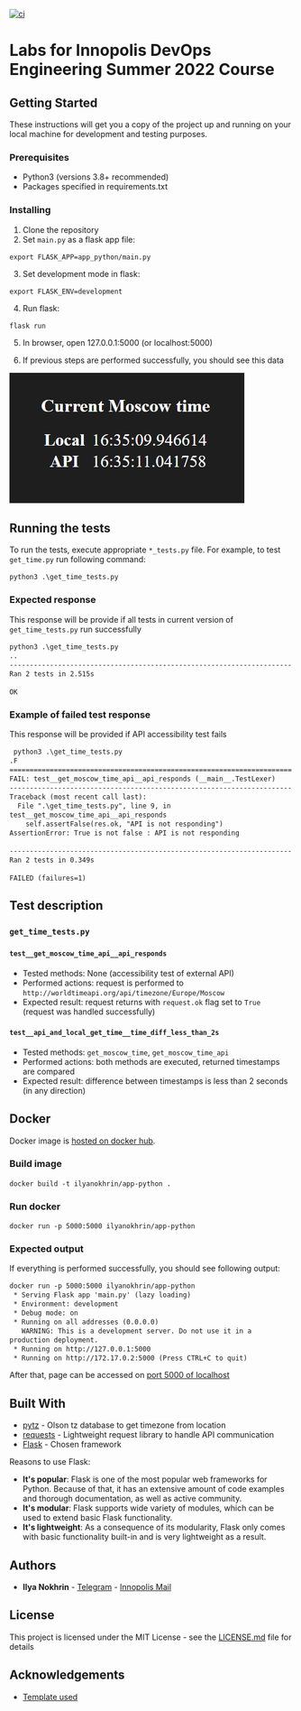 [![ci](https://github.com/MrTuxedoCrab/Ilya-Nokhrin-labs/actions/workflows/ci.yml/badge.svg)](https://github.com/MrTuxedoCrab/Ilya-Nokhrin-labs/actions/workflows/ci.yml)
# Labs for Innopolis DevOps Engineering Summer 2022 Course

## Getting Started

These instructions will get you a copy of the project up and running on your local machine for development and testing purposes.

### Prerequisites

* Python3 (versions 3.8+ recommended)
* Packages specified in requirements.txt

### Installing

1. Clone the repository
2. Set `main.py` as a flask app file:

```
export FLASK_APP=app_python/main.py
```

3. Set development mode in flask:

```
export FLASK_ENV=development
```

4. Run flask:

```
flask run
```

5. In browser, open 127.0.0.1:5000 (or localhost:5000)

6. If previous steps are performed successfully, you should see this data

![Main screen](./images/screen.png)

## Running the tests

To run the tests, execute appropriate `*_tests.py` file. For example, to test `get_time.py` run following command:

```
python3 .\get_time_tests.py
```

### Expected response

This response will be provide if all tests in current version of `get_time_tests.py` run successfully

```
python3 .\get_time_tests.py
..
----------------------------------------------------------------------
Ran 2 tests in 2.515s

OK
```

### Example of failed test response

This response will be provided if API accessibility test fails

```
 python3 .\get_time_tests.py
.F
======================================================================
FAIL: test__get_moscow_time_api__api_responds (__main__.TestLexer)
----------------------------------------------------------------------
Traceback (most recent call last):
  File ".\get_time_tests.py", line 9, in test__get_moscow_time_api__api_responds
    self.assertFalse(res.ok, "API is not responding")
AssertionError: True is not false : API is not responding

----------------------------------------------------------------------
Ran 2 tests in 0.349s

FAILED (failures=1)
```

## Test description

### `get_time_tests.py`

#### `test__get_moscow_time_api__api_responds`

* Tested methods: None (accessibility test of external API)
* Performed actions: request is performed to `http://worldtimeapi.org/api/timezone/Europe/Moscow`
* Expected result: request returns with `request.ok` flag set to `True` (request was handled successfully)

#### `test__api_and_local_get_time__time_diff_less_than_2s`

* Tested methods: `get_moscow_time`, `get_moscow_time_api`
* Performed actions: both methods are executed, returned timestamps are compared
* Expected result: difference between timestamps is less than 2 seconds (in any direction)

## Docker

Docker image is [hosted on docker hub](https://hub.docker.com/r/ilyanokhrin/app-python).

### Build image

```
docker build -t ilyanokhrin/app-python .
```

### Run docker

```
docker run -p 5000:5000 ilyanokhrin/app-python
```

### Expected output

If everything is performed successfully, you should see following output:

```
docker run -p 5000:5000 ilyanokhrin/app-python
 * Serving Flask app 'main.py' (lazy loading)
 * Environment: development
 * Debug mode: on
 * Running on all addresses (0.0.0.0)
   WARNING: This is a development server. Do not use it in a production deployment.
 * Running on http://127.0.0.1:5000
 * Running on http://172.17.0.2:5000 (Press CTRL+C to quit)
 ```

 After that, page can be accessed on [port 5000 of localhost](http://127.0.0.1:5000)

## Built With

* [pytz](https://pypi.org/project/pytz/) - Olson tz database to get timezone from location
* [requests](https://requests.readthedocs.io/en/master/) - Lightweight request library to handle API communication
* [Flask](https://flask.palletsprojects.com/en/2.1.x/) - Chosen framework

Reasons to use Flask:

* **It's popular**: Flask is one of the most popular web frameworks for Python. Because of that, it has an extensive amount of code examples and thorough documentation, as well as active community.
* **It's modular**: Flask supports wide variety of modules, which can be used to extend basic Flask functionality.
* **It's lightweight**: As a consequence of its modularity, Flask only comes with basic functionality built-in and is very lightweight as a result.

## Authors

* **Ilya Nokhrin** - [Telegram](https://t.me/IlyaNokhrin) - [Innopolis Mail](mailto:i.nokhrin@innopolis.university)

## License

This project is licensed under the MIT License - see the [LICENSE.md](LICENSE.md) file for details

## Acknowledgements

* [Template used](https://gist.github.com/PurpleBooth/109311bb0361f32d87a2)
